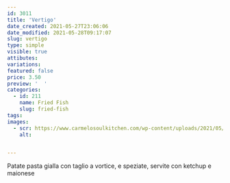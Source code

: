 ```yaml
---
id: 3011
title: 'Vertigo'
date_created: 2021-05-27T23:06:06
date_modified: 2021-05-28T09:17:07
slug: vertigo
type: simple
visible: true
attibutes: 
variations:
featured: false
price: 3.50
preview: '  '
categories: 
  - id: 211
    name: Fried Fish
    slug: fried-fish
tags: 
images: 
  - scr: https://www.carmelosoulkitchen.com/wp-content/uploads/2021/05/VERTIGO-fs8.png
    alt: 


---
```


<p>Patate pasta gialla con taglio a vortice, e speziate, servite con ketchup e maionese</p>

